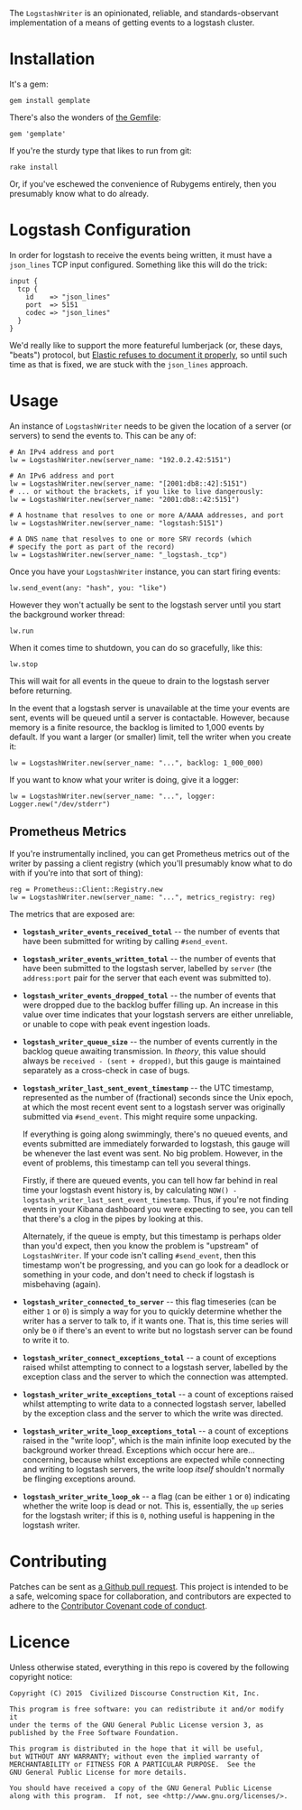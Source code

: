 The `LogstashWriter` is an opinionated, reliable, and standards-observant
implementation of a means of getting events to a logstash cluster.


# Installation

It's a gem:

    gem install gemplate

There's also the wonders of [the Gemfile](http://bundler.io):

    gem 'gemplate'

If you're the sturdy type that likes to run from git:

    rake install

Or, if you've eschewed the convenience of Rubygems entirely, then you
presumably know what to do already.


# Logstash Configuration

In order for logstash to receive the events being written, it must have a
`json_lines` TCP input configured.  Something like this will do the trick:

    input {
      tcp {
        id    => "json_lines"
        port  => 5151
        codec => "json_lines"
      }
    }

We'd really like to support the more featureful lumberjack (or, these days,
"beats") protocol, but [Elastic refuses to document it
properly](https://github.com/elastic/libbeat/issues/279), so until such time
as that is fixed, we are stuck with the `json_lines` approach.


# Usage

An instance of `LogstashWriter` needs to be given the location of a server
(or servers) to send the events to.  This can be any of:

    # An IPv4 address and port
    lw = LogstashWriter.new(server_name: "192.0.2.42:5151")

    # An IPv6 address and port
    lw = LogstashWriter.new(server_name: "[2001:db8::42]:5151")
    # ... or without the brackets, if you like to live dangerously:
    lw = LogstashWriter.new(server_name: "2001:db8::42:5151")

    # A hostname that resolves to one or more A/AAAA addresses, and port
    lw = LogstashWriter.new(server_name: "logstash:5151")

    # A DNS name that resolves to one or more SRV records (which
    # specify the port as part of the record)
    lw = LogstashWriter.new(server_name: "_logstash._tcp")

Once you have your `LogstashWriter` instance, you can start firing
events:

    lw.send_event(any: "hash", you: "like")

However they won't actually be sent to the logstash server until you start
the background worker thread:

    lw.run

When it comes time to shutdown, you can do so gracefully, like this:

    lw.stop

This will wait for all events in the queue to drain to the logstash server
before returning.

In the event that a logstash server is unavailable at the time your events
are sent, events will be queued until a server is contactable.  However,
because memory is a finite resource, the backlog is limited to 1,000 events
by default.  If you want a larger (or smaller) limit, tell the writer when
you create it:

    lw = LogstashWriter.new(server_name: "...", backlog: 1_000_000)

If you want to know what your writer is doing, give it a logger:

    lw = LogstashWriter.new(server_name: "...", logger: Logger.new("/dev/stderr")


## Prometheus Metrics

If you're instrumentally inclined, you can get Prometheus metrics
out of the writer by passing a client registry (which you'll presumably know
what to do with if you're into that sort of thing):

    reg = Prometheus::Client::Registry.new
    lw = LogstashWriter.new(server_name: "...", metrics_registry: reg)

The metrics that are exposed are:

* **`logstash_writer_events_received_total`** -- the number of events that
  have been submitted for writing by calling `#send_event`.

* **`logstash_writer_events_written_total`** -- the number of events that
  have been submitted to the logstash server, labelled by `server` (the
  `address:port` pair for the server that each event was submitted to).

* **`logstash_writer_events_dropped_total`** -- the number of events
  that were dropped due to the backlog buffer filling up.  An increase
  in this value over time indicates that your logstash servers are either
  unreliable, or unable to cope with peak event ingestion loads.

* **`logstash_writer_queue_size`** -- the number of events currently in
  the backlog queue awaiting transmission.  In *theory*, this value should
  always be `received - (sent + dropped)`, but this gauge is maintained
  separately as a cross-check in case of bugs.

* **`logstash_writer_last_sent_event_timestamp`** -- the UTC timestamp,
  represented as the number of (fractional) seconds since the Unix epoch, at
  which the most recent event sent to a logstash server was originally
  submitted via `#send_event`.  This might require some unpacking.

  If everything is going along swimmingly, there's no queued events, and
  events submitted are immediately forwarded to logstash, this gauge will
  be whenever the last event was sent.  No big problem.  However, in the
  event of problems, this timestamp can tell you several things.

  Firstly, if there are queued events, you can tell how far behind in real
  time your logstash event history is, by calculating `NOW() -
  logstash_writer_last_sent_event_timestamp`.  Thus, if you're not finding
  events in your Kibana dashboard you were expecting to see, you can tell
  that there's a clog in the pipes by looking at this.

  Alternately, if the queue is empty, but this timestamp is perhaps older
  than you'd expect, then you know the problem is "upstream" of
  `LogstashWriter`.  If your code isn't calling `#send_event`, then this
  timestamp won't be progressing, and you can go look for a deadlock or
  something in your code, and don't need to check if logstash is misbehaving
  (again).

* **`logstash_writer_connected_to_server`** -- this flag timeseries (can be
  either `1` or `0`) is simply a way for you to quickly determine whether
  the writer has a server to talk to, if it wants one.  That is, this time
  series will only be `0` if there's an event to write but no logstash
  server can be found to write it to.

* **`logstash_writer_connect_exceptions_total`** -- a count of exceptions
  raised whilst attempting to connect to a logstash server, labelled by the
  exception class and the server to which the connection was attempted.

* **`logstash_writer_write_exceptions_total`** -- a count of exceptions
  raised whilst attempting to write data to a connected logstash server,
  labelled by the exception class and the server to which the write was
  directed.

* **`logstash_writer_write_loop_exceptions_total`** -- a count of exceptions
  raised in the "write loop", which is the main infinite loop executed by
  the background worker thread.  Exceptions which occur here are...
  concerning, because whilst exceptions are expected while connecting and
  writing to logstash servers, the write loop *itself* shouldn't normally
  be flinging exceptions around.

* **`logstash_writer_write_loop_ok`** -- a flag (can be either `1` or `0`)
  indicating whether the write loop is dead or not.  This is, essentially,
  the `up` series for the logstash writer; if this is `0`, nothing useful is
  happening in the logstash writer.


# Contributing

Patches can be sent as [a Github pull
request](https://github.com/discourse/logstash-writer).  This project is
intended to be a safe, welcoming space for collaboration, and contributors
are expected to adhere to the [Contributor Covenant code of
conduct](CODE_OF_CONDUCT.md).


# Licence

Unless otherwise stated, everything in this repo is covered by the following
copyright notice:

    Copyright (C) 2015  Civilized Discourse Construction Kit, Inc.

    This program is free software: you can redistribute it and/or modify it
    under the terms of the GNU General Public License version 3, as
    published by the Free Software Foundation.

    This program is distributed in the hope that it will be useful,
    but WITHOUT ANY WARRANTY; without even the implied warranty of
    MERCHANTABILITY or FITNESS FOR A PARTICULAR PURPOSE.  See the
    GNU General Public License for more details.

    You should have received a copy of the GNU General Public License
    along with this program.  If not, see <http://www.gnu.org/licenses/>.
